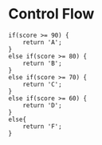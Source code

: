 # Control Flow
    
    if(score >= 90) {
        return 'A';
    }
    else if(score >= 80) {
        return 'B';
    }
    else if(score >= 70) {
        return 'C';
    }
    else if(score >= 60) {
        return 'D';
    }
    else{
        return 'F';
    }